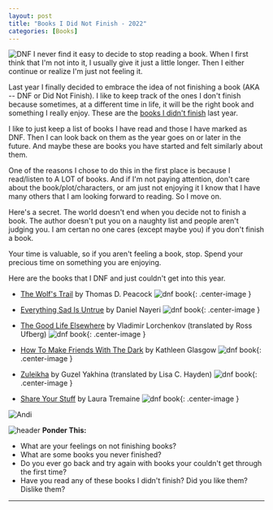```yaml
---
layout: post
title: "Books I Did Not Finish - 2022"
categories: [Books]
---
```

![DNF](/images/DNF2.jpeg)
I never find it easy to decide to stop reading a book. When I first think that I'm not into it, I usually give it just a little longer. Then I either continue or realize I'm just not feeling it.

Last year I finally decided to embrace the idea of not finishing a book (AKA -- DNF or Did Not Finish). I like to keep track of the ones I don't finish because sometimes, at a different time in life, it will be the right book and something I really enjoy. These are the [books I didn't finish](https://andihays.dev/books/2022/01/06/books-dnf.html) last year. 

I like to just keep a list of books I have read and those I have marked as DNF. Then I can look back on them as the year goes on or later in the future. And maybe these are books you have started and felt similarly about them. 

One of the reasons I chose to do this in the first place is because I read/listen to A LOT of books. And if I'm not paying attention, don't care about the book/plot/characters, or am just not enjoying it I know that I have many others that I am looking forward to reading. So I move on. 

Here's a secret. The world doesn't end when you decide not to finish a book. The author doesn't put you on a naughty list and people aren't judging you. I am certan no one cares (except maybe you) if you don't finish a book. 

Your time is valuable, so if you aren't feeling a book, stop. Spend your precious time on something you are enjoying.

Here are the books that I DNF and just couldn't get into this year.

- [The Wolf's Trail](https://smile.amazon.com/Wolfs-Trail-Ojibwe-Story-Wolves/dp/1513645625/ref=tmm_pap_swatch_0?_encoding=UTF8&qid=1675970679&sr=8-1) by Thomas D. Peacock
![dnf book](/images/DNF2-2022.jpg){: .center-image } 

- [Everything Sad Is Untrue](https://smile.amazon.com/Everything-Sad-Untrue-true-story/dp/1646140001/ref=monarch_sidesheet) by Daniel Nayeri
![dnf book](/images/DNF3-2022.jpeg){: .center-image } 

- [The Good Life Elsewhere](https://smile.amazon.com/Good-Life-Elsewhere-Vladimir-Lorchenkov/dp/1939931010/ref=monarch_sidesheet) by Vladimir Lorchenkov (translated by Ross Ufberg)
![dnf book](/images/DNF4-2022.jpg){: .center-image } 

- [How To Make Friends With The Dark](https://smile.amazon.com/Make-Friends-Dark-Kathleen-Glasgow/dp/1101934786/ref=monarch_sidesheet) by Kathleen Glasgow
![dnf book](/images/DNF5-2022.jpeg){: .center-image } 

- [Zuleikha](https://smile.amazon.com/Zuleikha-Guzel-Yakhina/dp/1786076845/ref=monarch_sidesheet) by Guzel Yakhina (translated by Lisa C. Hayden)
![dnf book](/images/DNF6-2022.jpeg){: .center-image }

- [Share Your Stuff](https://smile.amazon.com/Share-Your-Stuff-Ill-First/dp/0310359856/ref=monarch_sidesheet) by Laura Tremaine
![dnf book](/images/DNF7-2022.jpeg){: .center-image }

![Andi](/images/andi.jpg)

![header](/images/SkinnyRainbow.jpg)
**Ponder This:**
- What are your feelings on not finishing books? 
- What are some books you never finished?
- Do you ever go back and try again with books your couldn't get through the first time?
- Have you read any of these books I didn't finish? Did you like them? Dislike them?

----